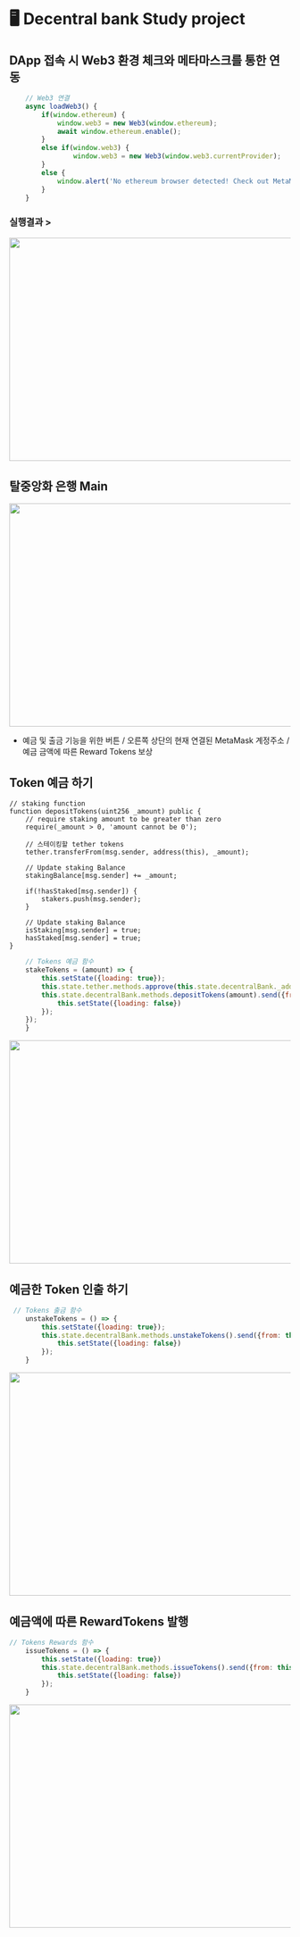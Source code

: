 # 🖥️ Decentral bank Study project

## DApp 접속 시 Web3 환경 체크와 메타마스크를 통한 연동

``` javascript
    // Web3 연결
    async loadWeb3() {
        if(window.ethereum) {
            window.web3 = new Web3(window.ethereum);
            await window.ethereum.enable();
        }
        else if(window.web3) {
                window.web3 = new Web3(window.web3.currentProvider);
        } 
        else {
            window.alert('No ethereum browser detected! Check out MetaMask!');
        }
    }
```
### 실행결과 >

<p align='center'>
<img src='https://user-images.githubusercontent.com/79950091/184334161-6988da49-2548-4d8a-90bb-c7416a64eba3.png' width='650' height='400'>
</p>

## 탈중앙화 은행 Main 

<p align='center'>
<img src='https://user-images.githubusercontent.com/79950091/184335608-ff2faac0-7115-46a3-b856-0e6c027cb8ac.png' width='650' height='400'>
</p>
    
* 예금 및 출금 기능을 위한 버튼 / 오른쪽 상단의 현재 연결된 MetaMask 계정주소 / 예금 금액에 따른 Reward Tokens 보상

## Token 예금 하기

``` solidity
// staking function
function depositTokens(uint256 _amount) public {
    // require staking amount to be greater than zero
    require(_amount > 0, 'amount cannot be 0');

    // 스테이킹할 tether tokens
    tether.transferFrom(msg.sender, address(this), _amount);

    // Update staking Balance
    stakingBalance[msg.sender] += _amount;

    if(!hasStaked[msg.sender]) {
        stakers.push(msg.sender);
    }

    // Update staking Balance
    isStaking[msg.sender] = true;
    hasStaked[msg.sender] = true;
}
```

``` javascript
    // Tokens 예금 함수
    stakeTokens = (amount) => {
        this.setState({loading: true});
        this.state.tether.methods.approve(this.state.decentralBank._address, amount).send({from: this.state.account}).on('transactionHash', (hash) => {
        this.state.decentralBank.methods.depositTokens(amount).send({from: this.state.account}).on('transactionHash', (hash) => {
            this.setState({loading: false})
        });
    });
    }
```

<p align='center'>
<img src='https://user-images.githubusercontent.com/79950091/184348470-f7c76531-c509-4c4f-98a0-f604db4b44d4.gif' width='650' height='400'>
</p>

## 예금한 Token 인출 하기

``` javascript
 // Tokens 출금 함수
    unstakeTokens = () => {
        this.setState({loading: true});
        this.state.decentralBank.methods.unstakeTokens().send({from: this.state.account}).on('transactionHash', (hash) => {
            this.setState({loading: false})
        });
    }
```

<p align='center'>
<img src='https://user-images.githubusercontent.com/79950091/184348485-625ae28e-3e99-4857-9838-2656afb8c1fd.gif' width='650' height='400'>
</p>


## 예금액에 따른 RewardTokens 발행

``` javascript
// Tokens Rewards 함수
    issueTokens = () => {
        this.setState({loading: true})
        this.state.decentralBank.methods.issueTokens().send({from: this.state.account}).on('transactionHash', (hash) => {
            this.setState({loading: false})
        });
    }
```

<p align='center'>
<img src='https://user-images.githubusercontent.com/79950091/184348493-53e6e468-789b-47cc-a332-9ea3cc581d7e.gif' width='650' height='400'>
</p>






